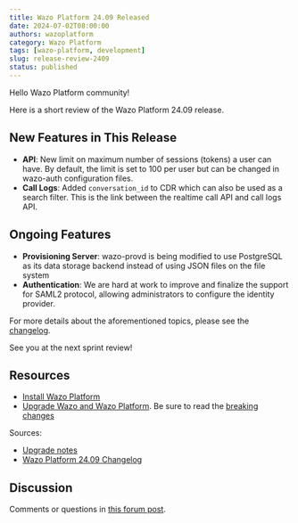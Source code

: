 ```yaml
---
title: Wazo Platform 24.09 Released
date: 2024-07-02T08:00:00
authors: wazoplatform
category: Wazo Platform
tags: [wazo-platform, development]
slug: release-review-2409
status: published
---
```


Hello Wazo Platform community!

Here is a short review of the Wazo Platform 24.09 release.

## New Features in This Release

- **API**: New limit on maximum number of sessions (tokens) a user can have. By default, the limit is set to 100 per user but can be changed in wazo-auth configuration files.
- **Call Logs**: Added `conversation_id` to CDR which can also be used as a search filter. This is the link between the realtime call API and call logs API.

## Ongoing Features

- **Provisioning Server**: wazo-provd is being modified to use PostgreSQL as its data storage backend instead of using JSON files on the file system
- **Authentication**: We are hard at work to improve and finalize the support for SAML2 protocol, allowing administrators to configure the identity provider.

For more details about the aforementioned topics, please see the [changelog](https://wazo-dev.atlassian.net/issues/?jql=project%3DWAZO%20AND%20fixVersion%3D24.09).

See you at the next sprint review!

<!-- truncate -->

## Resources

- [Install Wazo Platform](/use-cases)
- [Upgrade Wazo and Wazo Platform](/uc-doc/upgrade/). Be sure to read the
  [breaking changes](/uc-doc/upgrade/upgrade_notes#24-09)

Sources:

- [Upgrade notes](/uc-doc/upgrade/upgrade_notes#24-09)
- [Wazo Platform 24.09 Changelog](https://wazo-dev.atlassian.net/issues/?jql=project%3DWAZO%20AND%20fixVersion%3D24.09)

## Discussion

Comments or questions in
[this forum post](https://wazo-platform.discourse.group/t/blog-wazo-platform-24-09-released).
